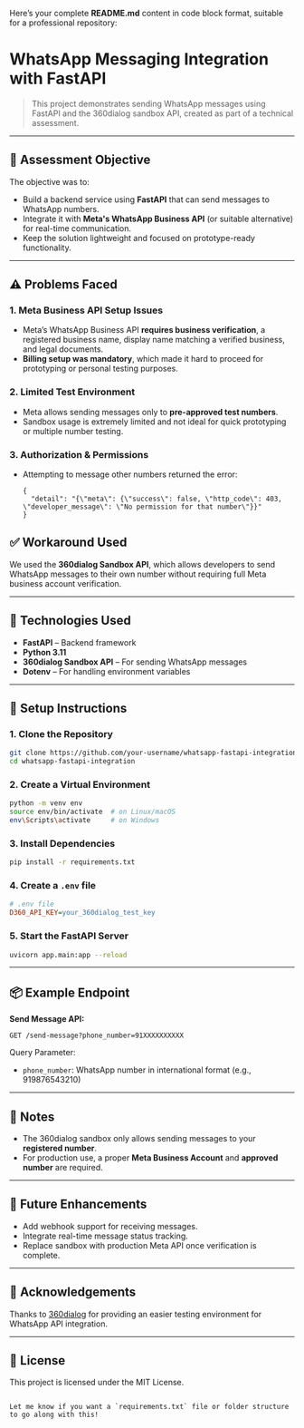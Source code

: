 Here’s your complete **README.md** content in code block format, suitable for a professional repository:

# WhatsApp Messaging Integration with FastAPI

> This project demonstrates sending WhatsApp messages using FastAPI and the 360dialog sandbox API, created as part of a technical assessment.

---

## 📝 Assessment Objective

The objective was to:
- Build a backend service using **FastAPI** that can send messages to WhatsApp numbers.
- Integrate it with **Meta's WhatsApp Business API** (or suitable alternative) for real-time communication.
- Keep the solution lightweight and focused on prototype-ready functionality.

---

## ⚠️ Problems Faced

### 1. Meta Business API Setup Issues
- Meta’s WhatsApp Business API **requires business verification**, a registered business name, display name matching a verified business, and legal documents.
- **Billing setup was mandatory**, which made it hard to proceed for prototyping or personal testing purposes.

### 2. Limited Test Environment
- Meta allows sending messages only to **pre-approved test numbers**.
- Sandbox usage is extremely limited and not ideal for quick prototyping or multiple number testing.

### 3. Authorization & Permissions
- Attempting to message other numbers returned the error:
  ```
  {
    "detail": "{\"meta\": {\"success\": false, \"http_code\": 403, \"developer_message\": \"No permission for that number\"}}"
  }
  ```

## ✅ Workaround Used

We used the **360dialog Sandbox API**, which allows developers to send WhatsApp messages to their own number without requiring full Meta business account verification.

---

## 🧰 Technologies Used

- **FastAPI** – Backend framework
- **Python 3.11**
- **360dialog Sandbox API** – For sending WhatsApp messages
- **Dotenv** – For handling environment variables

---

## 🚀 Setup Instructions

### 1. Clone the Repository
```bash
git clone https://github.com/your-username/whatsapp-fastapi-integration.git
cd whatsapp-fastapi-integration
```

### 2. Create a Virtual Environment
```bash
python -m venv env
source env/bin/activate  # on Linux/macOS
env\Scripts\activate     # on Windows
```

### 3. Install Dependencies
```bash
pip install -r requirements.txt
```

### 4. Create a `.env` file
```ini
# .env file
D360_API_KEY=your_360dialog_test_key
```

### 5. Start the FastAPI Server
```bash
uvicorn app.main:app --reload
```

---

## 📦 Example Endpoint

**Send Message API:**

```http
GET /send-message?phone_number=91XXXXXXXXXX
```

Query Parameter:
- `phone_number`: WhatsApp number in international format (e.g., 919876543210)

---

## 📌 Notes

- The 360dialog sandbox only allows sending messages to your **registered number**.
- For production use, a proper **Meta Business Account** and **approved number** are required.

---

## 🧪 Future Enhancements

- Add webhook support for receiving messages.
- Integrate real-time message status tracking.
- Replace sandbox with production Meta API once verification is complete.

---

## 🤝 Acknowledgements

Thanks to [360dialog](https://www.360dialog.com/) for providing an easier testing environment for WhatsApp API integration.

---

## 📄 License

This project is licensed under the MIT License.
```

Let me know if you want a `requirements.txt` file or folder structure to go along with this!
